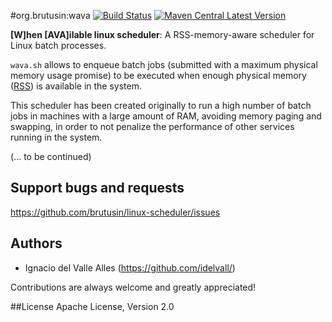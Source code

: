 #org.brutusin:wava [![Build Status](https://api.travis-ci.org/brutusin/linux-scheduler.svg?branch=master)](https://travis-ci.org/brutusin/wava) [![Maven Central Latest Version](https://maven-badges.herokuapp.com/maven-central/org.brutusin/wava/badge.svg)](https://maven-badges.herokuapp.com/maven-central/org.brutusin/wava/)

**[W]hen [AVA]ilable linux scheduler**: A RSS-memory-aware scheduler for Linux batch processes. 

`wava.sh` allows to enqueue batch jobs (submitted with a maximum physical memory usage promise) to be executed when enough physical memory ([RSS](https://en.wikipedia.org/wiki/Resident_set_size)) is available in the system.

This scheduler has been created originally to run a high number of batch jobs in machines with a large amount of RAM, avoiding memory paging and swapping, in order to not penalize the performance of other services running in the system.

(... to be continued)

## Support bugs and requests
https://github.com/brutusin/linux-scheduler/issues

## Authors

- Ignacio del Valle Alles (<https://github.com/idelvall/>)

Contributions are always welcome and greatly appreciated!

##License
Apache License, Version 2.0
